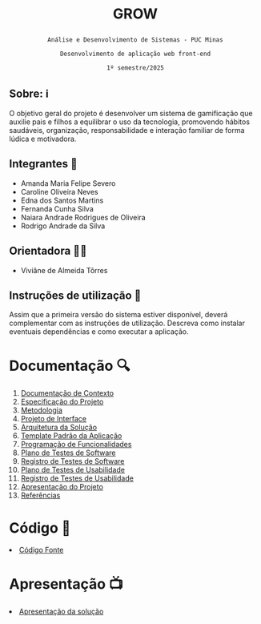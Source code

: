 # <p align="center"> GROW </p>

<p align="center"><code>Análise e Desenvolvimento de Sistemas - PUC Minas</code></p>

<p align="center"><code>Desenvolvimento de aplicação web front-end</code></p>

<p align="center"><code>1º semestre/2025</code></p>

## Sobre: ℹ️ 
O objetivo geral do projeto é desenvolver um sistema de gamificação que auxilie pais e filhos a equilibrar o uso da tecnologia, promovendo hábitos saudáveis, organização, responsabilidade e interação familiar de forma lúdica e motivadora.

## Integrantes 🤝

* Amanda Maria Felipe Severo
* Caroline Oliveira Neves
* Edna dos Santos Martins
* Fernanda Cunha Silva
* Naiara Andrade Rodrigues de Oliveira
* Rodrigo Andrade da Silva


## Orientadora 👩‍🏫

* Viviâne de Almeida Tôrres

## Instruções de utilização 📝

Assim que a primeira versão do sistema estiver disponível, deverá complementar com as instruções de utilização. Descreva como instalar eventuais dependências e como executar a aplicação.

# Documentação 🔍

<ol>
<li><a href="docs/01-Documentação de Contexto.md"> Documentação de Contexto</a></li>
<li><a href="docs/02-Especificação do Projeto.md"> Especificação do Projeto</a></li>
<li><a href="docs/03-Metodologia.md"> Metodologia</a></li>
<li><a href="docs/04-Projeto de Interface.md"> Projeto de Interface</a></li>
<li><a href="docs/05-Arquitetura da Solução.md"> Arquitetura da Solução</a></li>
<li><a href="docs/06-Template Padrão da Aplicação.md"> Template Padrão da Aplicação</a></li>
<li><a href="docs/07-Programação de Funcionalidades.md"> Programação de Funcionalidades</a></li>
<li><a href="docs/08-Plano de Testes de Software.md"> Plano de Testes de Software</a></li>
<li><a href="docs/09-Registro de Testes de Software.md"> Registro de Testes de Software</a></li>
<li><a href="docs/10-Plano de Testes de Usabilidade.md"> Plano de Testes de Usabilidade</a></li>
<li><a href="docs/11-Registro de Testes de Usabilidade.md"> Registro de Testes de Usabilidade</a></li>
<li><a href="docs/12-Apresentação do Projeto.md"> Apresentação do Projeto</a></li>
<li><a href="docs/13-Referências.md"> Referências</a></li>
</ol>

# Código 💾

<li><a href="src/README.md"> Código Fonte</a></li>

# Apresentação 📺 

<li><a href="presentation/README.md"> Apresentação da solução</a></li>
